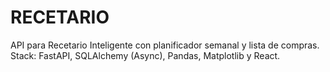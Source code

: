 # RECETARIO
API para Recetario Inteligente con planificador semanal y lista de compras. Stack: FastAPI, SQLAlchemy (Async), Pandas, Matplotlib y React.
